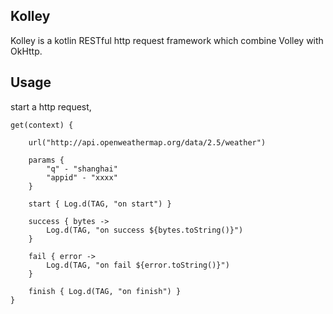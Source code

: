 ## Kolley

Kolley is a kotlin RESTful http request framework which combine Volley with OkHttp. 

## Usage

start a http request,

```
get(context) {

    url("http://api.openweathermap.org/data/2.5/weather")

    params {
        "q" - "shanghai"
        "appid" - "xxxx"
    }

    start { Log.d(TAG, "on start") }

    success { bytes ->
        Log.d(TAG, "on success ${bytes.toString()}")
    }

    fail { error ->
        Log.d(TAG, "on fail ${error.toString()}")
    }
    
    finish { Log.d(TAG, "on finish") }
}    
```